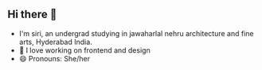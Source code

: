 ## Hi there 👋

- I'm siri, an undergrad studying in jawaharlal nehru architecture and fine arts, Hyderabad India.
- 🔭 I love working on frontend and design
- 😄 Pronouns: She/her

